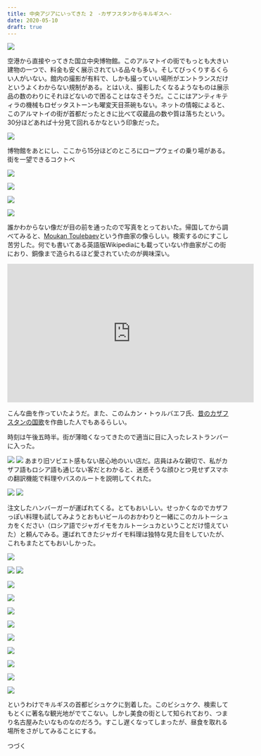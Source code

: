 ```yaml
---
title: 中央アジアにいってきた 2　-カザフスタンからキルギスへ-
date: 2020-05-10
draft: true
---
```



![](https://photos.smugmug.com/photos/i-SSNM9Gn/0/6f83cae5/X5/i-SSNM9Gn-X5.jpg)

空港から直接やってきた国立中央博物館。このアルマトイの街でもっとも大きい建物の一つで、料金も安く展示されている品々も多い。そしてびっくりするくらい人がいない。館内の撮影が有料で、しかも撮っていい場所がエントランスだけというよくわからない規制がある。とはいえ、撮影したくなるようなものは展示品の数のわりにそれほどないので困ることはなさそうだ。ここにはアンティキティラの機械もロゼッタストーンも曜変天目茶碗もない。ネットの情報によると、このアルマトイの街が首都だったときに比べて収蔵品の数や質は落ちたという。30分ほどあれば十分見て回れるかなという印象だった。

![](https://photos.smugmug.com/photos/i-twhNn24/0/bf6ce87c/X5/i-twhNn24-X5.jpg)

博物館をあとにし、ここから15分ほどのところにロープウェイの乗り場がある。街を一望できるコクトベ



![](https://photos.smugmug.com/photos/i-QPhVTHT/0/2555cf47/X5/i-QPhVTHT-X5.jpg)


![](https://photos.smugmug.com/photos/i-Pw5VsSx/0/8030602b/X5/i-Pw5VsSx-X5.jpg)

![](https://photos.smugmug.com/photos/i-pbBL96n/0/1ef92cc7/X5/i-pbBL96n-X5.jpg)


![](https://photos.smugmug.com/photos/i-GRLv7zf/0/3eb8e737/X5/i-GRLv7zf-X5.jpg)

誰かわからない像だが目の前を通ったので写真をとっておいた。帰国してから調べてみると、[Moukan Toulebaev](https://kk.wikipedia.org/wiki/%D0%9C%D2%B1%D2%9B%D0%B0%D0%BD_%D0%A2%D3%A9%D0%BB%D0%B5%D0%B1%D0%B0%D0%B5%D0%B2)という作曲家の像らしい。検索するのにすこし苦労した。何でも書いてある英語版Wikipediaにも載っていない作曲家がこの街におり、銅像まで造られるほど愛されていたのが興味深い。

<iframe width="560" height="315" src="https://www.youtube.com/embed/eQhteJ23lIk" frameborder="0" allow="accelerometer; autoplay; encrypted-media; gyroscope; picture-in-picture" allowfullscreen></iframe>

こんな曲を作っていたようだ。また、このムカン・トゥルバエフ氏、[昔のカザフスタンの国歌](https://ja.wikipedia.org/wiki/%E3%82%AB%E3%82%B6%E3%83%95%E3%83%BB%E3%82%BD%E3%83%93%E3%82%A8%E3%83%88%E7%A4%BE%E4%BC%9A%E4%B8%BB%E7%BE%A9%E5%85%B1%E5%92%8C%E5%9B%BD%E3%81%AE%E5%9B%BD%E6%AD%8C)を作曲した人でもあるらしい。

時刻は午後五時半。街が薄暗くなってきたので適当に目に入ったレストランバーに入った。

![](https://photos.smugmug.com/photos/i-8pncS93/0/a33f8bd4/X5/i-8pncS93-X5.jpg)
![](https://photos.smugmug.com/photos/i-hJ9LNSd/0/650e5c28/X5/i-hJ9LNSd-X5.jpg)
あまり旧ソビエト感もない居心地のいい店だ。店員はみな親切で、私がカザフ語もロシア語も通じない客だとわかると、迷惑そうな顔ひとつ見せずスマホの翻訳機能で料理やバスのルートを説明してくれた。

![](https://photos.smugmug.com/photos/i-CV3XTvG/0/0a84788e/X5/i-CV3XTvG-X5.jpg)
![](https://photos.smugmug.com/photos/i-pNzJSXF/0/1e86fc35/X5/i-pNzJSXF-X5.jpg)

注文したハンバーガーが運ばれてくる。とてもおいしい。せっかくなのでカザフっぽい料理も試してみようとおもいビールのおかわりと一緒にこのカルトーシュカをください（ロシア語でジャガイモをカルトーシュカということだけ憶えていた）と頼んでみる。運ばれてきたジャガイモ料理は独特な見た目をしていたが、これもまたとてもおいしかった。

![](https://photos.smugmug.com/photos/i-dbNW6RF/0/fb2b428d/X5/i-dbNW6RF-X5.jpg)


![](https://photos.smugmug.com/photos/i-CqzBFwK/0/7cc764e3/X5/i-CqzBFwK-X5.jpg)
![](https://photos.smugmug.com/photos/i-v3LFpWT/0/b96a6dd9/X5/i-v3LFpWT-X5.jpg)


![](https://photos.smugmug.com/photos/i-2BSMgnq/0/3089c9e0/X5/i-2BSMgnq-X5.jpg)

![](https://photos.smugmug.com/photos/i-Q884cRz/0/b99824d1/X5/i-Q884cRz-X5.jpg)

![](https://photos.smugmug.com/photos/i-7xhkkTz/0/d02ee72b/X5/i-7xhkkTz-X5.jpg)

![](https://photos.smugmug.com/photos/i-65MQpTc/0/43592fd5/X5/i-65MQpTc-X5.jpg)

![](https://photos.smugmug.com/photos/i-KvppZDD/0/db3606e0/X5/i-KvppZDD-X5.jpg)

![](https://photos.smugmug.com/photos/i-j4hSg87/0/2227245b/X5/i-j4hSg87-X5.jpg)

![](https://photos.smugmug.com/photos/i-kLM52Lv/0/5078354e/X5/i-kLM52Lv-X5.jpg)

![](https://photos.smugmug.com/photos/i-RC7fbZQ/0/2d8b02e7/X5/i-RC7fbZQ-X5.jpg)


![](https://photos.smugmug.com/photos/i-DW5zqCZ/0/c9737194/X5/i-DW5zqCZ-X5.jpg)

というわけでキルギスの首都ビシュケクに到着した。このビシュケク、検索してもとくに著名な観光地がでてこない。しかし美食の街として知られており、つまり名古屋みたいなものなのだろう。すこし遅くなってしまったが、昼食を取れる場所をさがしてみることにする。


つづく